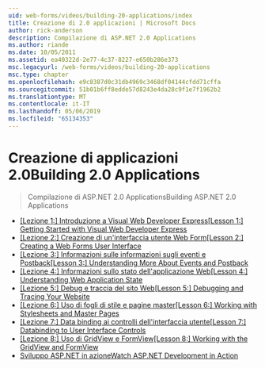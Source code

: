 ```yaml
---
uid: web-forms/videos/building-20-applications/index
title: Creazione di 2.0 applicazioni | Microsoft Docs
author: rick-anderson
description: Compilazione di ASP.NET 2.0 Applications
ms.author: riande
ms.date: 10/05/2011
ms.assetid: ea40322d-2e77-4c37-8227-e650b286e373
msc.legacyurl: /web-forms/videos/building-20-applications
msc.type: chapter
ms.openlocfilehash: e9c8387d0c31db4969c3468df04144cfdd71cffa
ms.sourcegitcommit: 51b01b6ff8edde57d8243e4da28c9f1e7f1962b2
ms.translationtype: MT
ms.contentlocale: it-IT
ms.lasthandoff: 05/06/2019
ms.locfileid: "65134353"
---
```

# <a name="building-20-applications"></a><span data-ttu-id="c7465-103">Creazione di applicazioni 2.0</span><span class="sxs-lookup"><span data-stu-id="c7465-103">Building 2.0 Applications</span></span>

> <span data-ttu-id="c7465-104">Compilazione di ASP.NET 2.0 Applications</span><span class="sxs-lookup"><span data-stu-id="c7465-104">Building ASP.NET 2.0 Applications</span></span>

- <span data-ttu-id="c7465-105">[[Lezione 1:] Introduzione a Visual Web Developer Express](lesson-1-getting-started-with-visual-web-developer-express.md)</span><span class="sxs-lookup"><span data-stu-id="c7465-105">[[Lesson 1:] Getting Started with Visual Web Developer Express](lesson-1-getting-started-with-visual-web-developer-express.md)</span></span>
- <span data-ttu-id="c7465-106">[[Lezione 2:] Creazione di un'interfaccia utente Web Form](lesson-2-creating-a-web-forms-user-interface.md)</span><span class="sxs-lookup"><span data-stu-id="c7465-106">[[Lesson 2:] Creating a Web Forms User Interface](lesson-2-creating-a-web-forms-user-interface.md)</span></span>
- <span data-ttu-id="c7465-107">[[Lezione 3:] Informazioni sulle informazioni sugli eventi e Postback](lesson-3-understanding-more-about-events-and-postback.md)</span><span class="sxs-lookup"><span data-stu-id="c7465-107">[[Lesson 3:] Understanding More About Events and Postback](lesson-3-understanding-more-about-events-and-postback.md)</span></span>
- <span data-ttu-id="c7465-108">[[Lezione 4:] Informazioni sullo stato dell'applicazione Web](lesson-4-understanding-web-application-state.md)</span><span class="sxs-lookup"><span data-stu-id="c7465-108">[[Lesson 4:] Understanding Web Application State](lesson-4-understanding-web-application-state.md)</span></span>
- <span data-ttu-id="c7465-109">[[Lezione 5:] Debug e traccia del sito Web](lesson-5-debugging-and-tracing-your-website.md)</span><span class="sxs-lookup"><span data-stu-id="c7465-109">[[Lesson 5:] Debugging and Tracing Your Website](lesson-5-debugging-and-tracing-your-website.md)</span></span>
- <span data-ttu-id="c7465-110">[[Lezione 6:] Uso di fogli di stile e pagine master](lesson-6-working-with-stylesheets-and-master-pages.md)</span><span class="sxs-lookup"><span data-stu-id="c7465-110">[[Lesson 6:] Working with Stylesheets and Master Pages](lesson-6-working-with-stylesheets-and-master-pages.md)</span></span>
- <span data-ttu-id="c7465-111">[[Lezione 7:] Data binding ai controlli dell'interfaccia utente](lesson-7-databinding-to-user-interface-controls.md)</span><span class="sxs-lookup"><span data-stu-id="c7465-111">[[Lesson 7:] Databinding to User Interface Controls](lesson-7-databinding-to-user-interface-controls.md)</span></span>
- <span data-ttu-id="c7465-112">[[Lezione 8:] Uso di GridView e FormView](lesson-8-working-with-the-gridview-and-formview.md)</span><span class="sxs-lookup"><span data-stu-id="c7465-112">[[Lesson 8:] Working with the GridView and FormView](lesson-8-working-with-the-gridview-and-formview.md)</span></span>
- [<span data-ttu-id="c7465-113">Sviluppo ASP.NET in azione</span><span class="sxs-lookup"><span data-stu-id="c7465-113">Watch ASP.NET Development in Action</span></span>](watch-aspnet-development-in-action.md)
